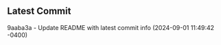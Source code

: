 
## Latest Commit
9aaba3a - Update README with latest commit info (2024-09-01 11:49:42 -0400) <Yunxi-Zhou>
